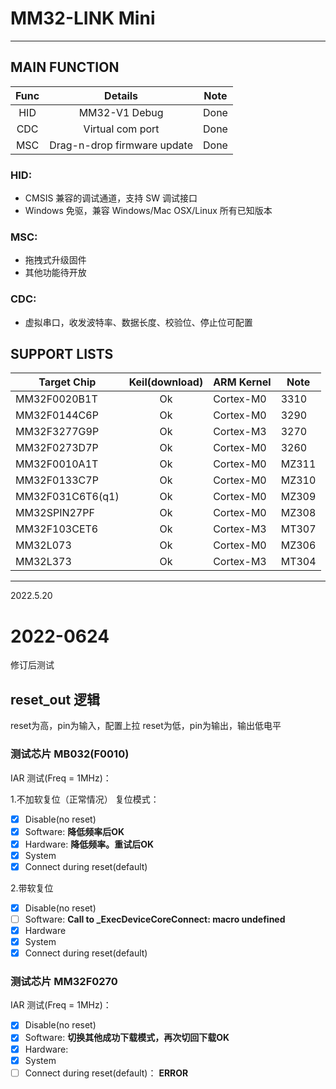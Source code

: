# MM32-LINK Mini
----------

## MAIN FUNCTION

| Func | Details | Note |
|:--:|:--:|:--:|
| HID | MM32-V1 Debug | Done|
| CDC | Virtual com port | Done |
| MSC | Drag-n-drop firmware update | Done |

### HID: 
- CMSIS 兼容的调试通道，支持 SW 调试接口
- Windows 免驱，兼容 Windows/Mac OSX/Linux 所有已知版本
  
### MSC:
- 拖拽式升级固件
- 其他功能待开放

### CDC:
- 虚拟串口，收发波特率、数据长度、校验位、停止位可配置

## SUPPORT LISTS

| Target Chip | Keil(download) |ARM Kernel | Note |
|-------------|:--------------:|-----------|------|
| MM32F0020B1T | Ok | Cortex-M0 | 3310 |
| MM32F0144C6P | Ok | Cortex-M0 | 3290 |
| MM32F3277G9P | Ok | Cortex-M3 | 3270 |
| MM32F0273D7P | Ok | Cortex-M0 | 3260 |
| MM32F0010A1T | Ok | Cortex-M0 | MZ311 |
| MM32F0133C7P | Ok | Cortex-M0 | MZ310 |
| MM32F031C6T6(q1) | Ok | Cortex-M0 | MZ309 |
| MM32SPIN27PF | Ok | Cortex-M0 | MZ308 |
| MM32F103CET6 | Ok | Cortex-M3 | MT307 |
| MM32L073 | Ok | Cortex-M0 | MZ306 |
| MM32L373 | Ok | Cortex-M3 | MT304 |

---
2022.5.20


# 2022-0624 

修订后测试
## reset_out 逻辑
reset为高，pin为输入，配置上拉
reset为低，pin为输出，输出低电平

### 测试芯片 MB032(F0010)

IAR 测试(Freq = 1MHz)：

1.不加软复位（正常情况）
复位模式：
- [x] Disable(no reset)
- [x] Software: **降低频率后OK**
- [x] Hardware: **降低频率。重试后OK**
- [x] System
- [x] Connect during reset(default)

2.带软复位

- [x] Disable(no reset)
- [ ] Software: **Call to _ExecDeviceCoreConnect: macro undefined**
- [x] Hardware
- [x] System
- [x] Connect during reset(default)

### 测试芯片 MM32F0270

IAR 测试(Freq = 1MHz)：

- [x] Disable(no reset)
- [x] Software: **切换其他成功下载模式，再次切回下载OK**
- [x] Hardware: 
- [x] System
- [ ] Connect during reset(default)： **ERROR**